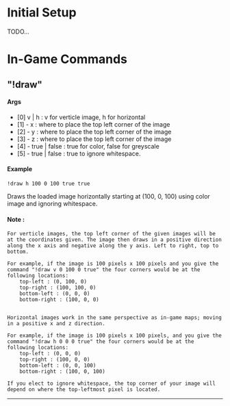 # Initial Setup
 
 TODO...


# In-Game Commands

## "!draw"

#### Args

- [0] v | h : v for verticle image, h for horizontal 
- [1] - x : where to place the top left corner of the image
- [2] - y : where to place the top left corner of the image
- [3] - z : where to place the top left corner of the image
- [4] - true | false : true for color, false for greyscale
- [5] - true | false : true to ignore whitespace.


#### Example

``` !draw h 100 0 100 true true ```

Draws the loaded image horizontally starting at (100, 0, 100) using color image and ignoring whitespace.

#### Note : 
    For verticle images, the top left corner of the given images will be at the coordinates given. The image then draws in a positive direction along the x axis and negative along the y axis. Left to right, top to bottom. 

    For example, if the image is 100 pixels x 100 pixels and you give the command "!draw v 0 100 0 true" the four corners would be at the following locations:
        top-left : (0, 100, 0)
        top-right : (100, 100, 0)
        bottom-left : (0, 0, 0)
        bottom-right : (100, 0, 0)


    Horizontal images work in the same perspective as in-game maps; moving in a positive x and z direction. 

    For example, if the image is 100 pixels x 100 pixels, and you give the command "!draw h 0 0 0 true" the four corners would be at the following locations:
        top-left : (0, 0, 0)
        top-right : (100, 0, 0)
        bottom-left : (0, 0, 100)
        bottom-right : (100, 0, 100)

    If you elect to ignore whitespace, the top corner of your image will depend on where the top-leftmost pixel is located. 
--- 